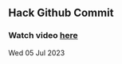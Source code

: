 
 ## Hack Github Commit 
 ### Watch video <a href="https://www.youtube.com">here</a> 
 Wed 05 Jul 2023 
